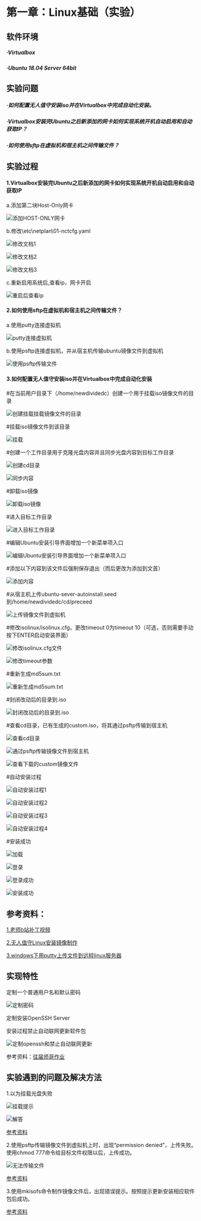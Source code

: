 # 第一章：Linux基础（实验）

## 软件环境

##### ·Virtualbox

##### ·Ubuntu 18.04 Server 64bit

## 实验问题

##### ·如何配置无人值守安装iso并在Virtualbox中完成自动化安装。

##### ·Virtualbox安装完Ubuntu之后新添加的网卡如何实现系统开机自动启用和自动获取IP？

##### ·如何使用sftp在虚拟机和宿主机之间传输文件？

## 实验过程

#### 1.Virtualbox安装完Ubuntu之后新添加的网卡如何实现系统开机自动启用和自动获取IP
   
   a.添加第二块Host-Only网卡
   
   ![添加HOST-ONLY网卡](https://github.com/CUCCS/linux-2020-NewDividedc/blob/chap1/chap1/img/0.PNG)
   

   b.修改\etc\netplan\01-nctcfg.yaml
   
   ![修改文档1](https://github.com/CUCCS/linux-2020-NewDividedc/blob/chap1/chap1/img/1.PNG)
   
   ![修改文档2](https://github.com/CUCCS/linux-2020-NewDividedc/blob/chap1/chap1/img/2.PNG)
   
   ![修改文档3](https://github.com/CUCCS/linux-2020-NewDividedc/blob/chap1/chap1/img/3.PNG)

   c.重新启用系统后,查看ip，网卡开启

   ![重启后查看ip](https://github.com/CUCCS/linux-2020-NewDividedc/blob/chap1/chap1/img/4.PNG)

#### 2.如何使用sftp在虚拟机和宿主机之间传输文件？
   
   a.使用putty连接虚拟机

   ![putty连接虚拟机](https://github.com/CUCCS/linux-2020-NewDividedc/blob/chap1/chap1/img/5.PNG)

   b.使用psftp连接虚拟机，并从宿主机传输ubuntu镜像文件到虚拟机

   ![使用psftp传输文件](https://github.com/CUCCS/linux-2020-NewDividedc/blob/chap1/chap1/img/6.PNG)

#### 3.如何配置无人值守安装iso并在Virtualbox中完成自动化安装

   #在当前用户目录下（/home/newdividedc）创建一个用于挂载iso镜像文件的目录

   ![创建挂载挂载镜像文件的目录](https://github.com/CUCCS/linux-2020-NewDividedc/blob/chap1/chap1/img/8.PNG)
  
   #挂载iso镜像文件到该目录
  
   ![挂载](https://github.com/CUCCS/linux-2020-NewDividedc/blob/chap1/chap1/img/9.PNG)
  
   #创建一个工作目录用于克隆光盘内容并且同步光盘内容到目标工作目录
  
   ![创建cd目录](https://github.com/CUCCS/linux-2020-NewDividedc/blob/chap1/chap1/img/10.PNG)
  
   ![同步内容](https://github.com/CUCCS/linux-2020-NewDividedc/blob/chap1/chap1/img/11.PNG)
  
   #卸载iso镜像
  
   ![卸载iso镜像](https://github.com/CUCCS/linux-2020-NewDividedc/blob/chap1/chap1/img/12.PNG)
  
   #进入目标工作目录
  
   ![进入目标工作目录](https://github.com/CUCCS/linux-2020-NewDividedc/blob/chap1/chap1/img/13.PNG)
  
   #编辑Ubuntu安装引导界面增加一个新菜单项入口
  
   ![编辑Ubuntu安装引导界面增加一个新菜单项入口](https://github.com/CUCCS/linux-2020-NewDividedc/blob/chap1/chap1/img/14.PNG)
  
   #添加以下内容到该文件后强制保存退出（而后更改为添加到文首）
  
   ![添加内容](https://github.com/CUCCS/linux-2020-NewDividedc/blob/chap1/chap1/img/15.PNG)
  
   #从宿主机上传ubuntu-sever-autoinstall.seed到/home/newdividedc/cd/preceed
  
   ![上传镜像文件到虚拟机](https://github.com/CUCCS/linux-2020-NewDividedc/blob/chap1/chap1/img/16.PNG)
  
   #修改isolinux/isolinux.cfg，更改timeout 0为timeout 10（可选，否则需要手动按下ENTER启动安装界面） 
  
   ![修改isolinux.cfg文件](https://github.com/CUCCS/linux-2020-NewDividedc/blob/chap1/chap1/img/17.PNG)
   
   ![修改timeout参数](https://github.com/CUCCS/linux-2020-NewDividedc/blob/chap1/chap1/img/18.PNG)
  
   #重新生成md5sum.txt
  
   ![重新生成md5sum.txt](https://github.com/CUCCS/linux-2020-NewDividedc/blob/chap1/chap1/img/19.PNG)
  
   #封闭改动后的目录到.iso
  
   ![封闭改动后的目录到.iso](https://github.com/CUCCS/linux-2020-NewDividedc/blob/chap1/chap1/img/20.PNG)
  
   #查看cd目录，已有生成的custom.iso，将其通过psftp传输到宿主机
  
   ![查看cd目录](https://github.com/CUCCS/linux-2020-NewDividedc/blob/chap1/chap1/img/21.PNG)
  
   ![通过psftp传输镜像文件到宿主机](https://github.com/CUCCS/linux-2020-NewDividedc/blob/chap1/chap1/img/22.PNG)
   
   ![查看下载的custom镜像文件](https://github.com/CUCCS/linux-2020-NewDividedc/blob/chap1/chap1/img/23.PNG)
  
   #自动安装过程
  
   ![自动安装过程1](https://github.com/CUCCS/linux-2020-NewDividedc/blob/chap1/chap1/img/24.PNG)
  
   ![自动安装过程2](https://github.com/CUCCS/linux-2020-NewDividedc/blob/chap1/chap1/img/25.PNG)
   
   ![自动安装过程3](https://github.com/CUCCS/linux-2020-NewDividedc/blob/chap1/chap1/img/26.PNG)
   
   ![自动安装过程4](https://github.com/CUCCS/linux-2020-NewDividedc/blob/chap1/chap1/img/27.PNG)
  
   #安装成功
  
   ![加载](https://github.com/CUCCS/linux-2020-NewDividedc/blob/chap1/chap1/img/28.PNG)
   
   ![登录](https://github.com/CUCCS/linux-2020-NewDividedc/blob/chap1/chap1/img/29.PNG)
   
   ![登录成功](https://github.com/CUCCS/linux-2020-NewDividedc/blob/chap1/chap1/img/30.PNG)
   
   ![安装成功](https://github.com/CUCCS/linux-2020-NewDividedc/blob/chap1/chap1/img/31.PNG)

## 参考资料：

   [1.老师b站补丁视频](https://www.bilibili.com/video/av95931311/?p=2&t=1326)
   
   [2.无人值守Linux安装镜像制作](https://blog.csdn.net/qq_31989521/article/details/58600426)
   
   [3.windows下用putty上传文件到远程linux服务器](https://blog.csdn.net/wuzuyu365/article/details/67640043)

## 实现特性
   
   定制一个普通用户名和默认密码
   
   ![定制密码](https://github.com/CUCCS/linux-2020-NewDividedc/blob/chap1/chap1/img/定制密码.PNG)
   
   定制安装OpenSSH Server
   
   安装过程禁止自动联网更新软件包
   
   ![定制openssh和禁止自动联网更新](https://github.com/CUCCS/linux-2020-NewDividedc/blob/chap1/chap1/img/定制openssh.PNG)
   
   参考资料：[往届师哥作业](https://github.com/CUCCS/linux/blob/master/2017-1/snRNA/ex1/无人值守Linux安装镜像制作.md)

## 实验遇到的问题及解决方法
   
   1.以为挂载光盘失败
   
   ![挂载提示](https://github.com/CUCCS/linux-2020-NewDividedc/blob/chap1/chap1/img/挂载光盘失败.PNG)
   
   ![解答](https://github.com/CUCCS/linux-2020-NewDividedc/blob/chap1/chap1/img/挂载光盘失败解决.PNG)

   [参考资料](https://zhidao.baidu.com/question/224592291.html?qbl=relate_question_0)

   2.使用psftp传输镜像文件到虚拟机上时，出现“permission denied”，上传失败。使用chmod 777命令给目标文件权限以后，上传成功。
   
   ![无法传输文件](https://github.com/CUCCS/linux-2020-NewDividedc/blob/chap1/chap1/img/无法传输.PNG)
   
   [参考资料](https://blog.csdn.net/sihai12345/article/details/79370405)
   
   3.使用mkisofs命令制作镜像文件后，出现错误提示。按照提示更新安装相应软件包后成功。
  
   [参考资料](https://blog.csdn.net/qq_31989521/article/details/58600426)